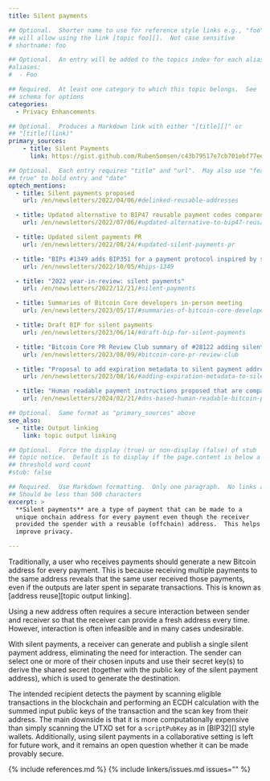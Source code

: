 ```yaml
---
title: Silent payments

## Optional.  Shorter name to use for reference style links e.g., "foo"
## will allow using the link [topic foo][].  Not case sensitive
# shortname: foo

## Optional.  An entry will be added to the topics index for each alias
#aliases:
#  - Foo

## Required.  At least one category to which this topic belongs.  See
## schema for options
categories:
  - Privacy Enhancements

## Optional.  Produces a Markdown link with either "[title][]" or
## "[title](link)"
primary_sources:
    - title: Silent Payments
      link: https://gist.github.com/RubenSomsen/c43b79517e7cb701ebf77eec6dbb46b8

## Optional.  Each entry requires "title" and "url".  May also use "feature:
## true" to bold entry and "date"
optech_mentions:
  - title: Silent payments proposed
    url: /en/newsletters/2022/04/06/#delinked-reusable-addresses

  - title: Updated alternative to BIP47 reusable payment codes compared to silent payments
    url: /en/newsletters/2022/07/06/#updated-alternative-to-bip47-reusable-payment-codes

  - title: Updated silent payments PR
    url: /en/newsletters/2022/08/24/#updated-silent-payments-pr

  - title: "BIPs #1349 adds BIP351 for a payment protocol inspired by silent payments"
    url: /en/newsletters/2022/10/05/#bips-1349

  - title: "2022 year-in-review: silent payments"
    url: /en/newsletters/2022/12/21/#silent-payments

  - title: Summaries of Bitcoin Core developers in-person meeting
    url: /en/newsletters/2023/05/17/#summaries-of-bitcoin-core-developers-in-person-meeting

  - title: Draft BIP for silent payments
    url: /en/newsletters/2023/06/14/#draft-bip-for-silent-payments

  - title: "Bitcoin Core PR Review Club summary of #28122 adding silent payments"
    url: /en/newsletters/2023/08/09/#bitcoin-core-pr-review-club

  - title: "Proposal to add expiration metadata to silent payment addresses"
    url: /en/newsletters/2023/08/16/#adding-expiration-metadata-to-silent-payment-addresses

  - title: "Human readable payment instructions proposed that are compatible with silent payment addresses"
    url: /en/newsletters/2024/02/21/#dns-based-human-readable-bitcoin-payment-instructions

## Optional.  Same format as "primary_sources" above
see_also:
  - title: Output linking
    link: topic output linking

## Optional.  Force the display (true) or non-display (false) of stub
## topic notice.  Default is to display if the page.content is below a
## threshold word count
#stub: false

## Required.  Use Markdown formatting.  Only one paragraph.  No links allowed.
## Should be less than 500 characters
excerpt: >
  **Silent payments** are a type of payment that can be made to a
  unique onchain address for every payment even though the receiver
  provided the spender with a reusable (offchain) address.  This helps
  improve privacy.

---
```


Traditionally, a user who receives payments should generate a new Bitcoin address for every
payment. This is because receiving multiple payments
to the same address reveals that the same
user received those payments, even if the outputs are later
spent in separate transactions. This is known as [address reuse][topic output linking].

Using a new address often requires a secure interaction between sender
and receiver so that the receiver can provide a fresh address every time.
However, interaction is often infeasible and in many cases undesirable.

With silent payments, a receiver can generate and publish a single silent payment address,
eliminating the need for interaction.
The sender can select one or more of their chosen inputs and use their
secret key(s) to derive the shared secret (together with the public key of
the silent payment address), which is used to generate the destination.

The intended recipient detects the payment by scanning eligible transactions
in the blockchain and performing an ECDH calculation with the summed
input public keys of the transaction and the scan key from their address.
The main downside is that it is more computationally expensive than
simply scanning the UTXO set for a `scriptPubKey` as in [BIP32][] style wallets.
Additionally, using silent payments in a collaborative setting is left for
future work, and it remains an open question whether it can be made provably secure.

{% include references.md %}
{% include linkers/issues.md issues="" %}
